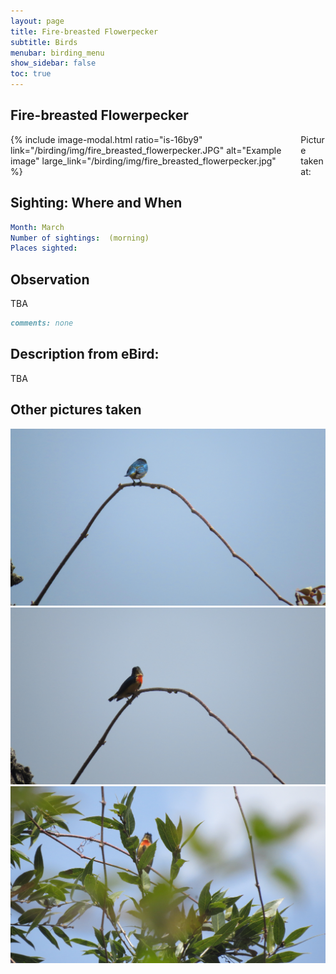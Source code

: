 ```yaml
---
layout: page
title: Fire-breasted Flowerpecker
subtitle: Birds
menubar: birding_menu
show_sidebar: false
toc: true
---
```


## Fire-breasted Flowerpecker

<div class="columns">
<div class="column is-6">
{% include image-modal.html ratio="is-16by9" link="/birding/img/fire_breasted_flowerpecker.JPG" alt="Example image" large_link="/birding/img/fire_breasted_flowerpecker.jpg" %}
</div>
<div class="column is-6">
Picture taken at:
</div>
</div>

## Sighting: Where and When
```yaml
Month: March
Number of sightings:  (morning)
Places sighted: 
```

## Observation
TBA

```markdown
comments: none
```

## Description from eBird:
TBA


## Other pictures taken
![fire_breasted_flowerpecker 1](/birding/img/fire_breasted_flowerpecker1.jpg)
![fire_breasted_flowerpecker 2](/birding/img/fire_breasted_flowerpecker2.JPG)
![fire_breasted_flowerpecker 3](/birding/img/fire_breasted_flowerpecker3.JPG)
